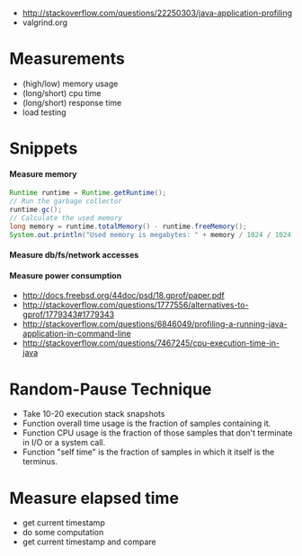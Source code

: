 - http://stackoverflow.com/questions/22250303/java-application-profiling
- valgrind.org

# Measurements
- (high/low) memory usage
- (long/short) cpu time
- (long/short) response time
- load testing

# Snippets

#### Measure memory
```java
Runtime runtime = Runtime.getRuntime();
// Run the garbage collector
runtime.gc();
// Calculate the used memory
long memory = runtime.totalMemory() - runtime.freeMemory();
System.out.println("Used memory is megabytes: " + memory / 1024 / 1024);
```

#### Measure db/fs/network accesses

#### Measure power consumption

- http://docs.freebsd.org/44doc/psd/18.gprof/paper.pdf
- http://stackoverflow.com/questions/1777556/alternatives-to-gprof/1779343#1779343
- http://stackoverflow.com/questions/6846049/profiling-a-running-java-application-in-command-line
- http://stackoverflow.com/questions/7467245/cpu-execution-time-in-java

# Random-Pause Technique
- Take 10-20 execution stack snapshots
- Function overall time usage is the fraction of samples containing it.
- Function CPU usage is the fraction of those samples that don't terminate in I/O or a system call.
- Function "self time" is the fraction of samples in which it itself is the terminus.

# Measure elapsed time
- get current timestamp
- do some computation
- get current timestamp and compare
